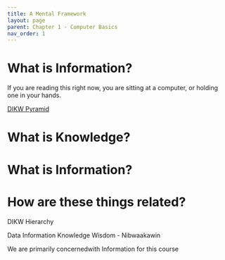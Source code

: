 ```yaml
---
title: A Mental Framework
layout: page
parent: Chapter 1 - Computer Basics
nav_order: 1
---
```


What is Information?
====================

If you are reading this right now, you are sitting at a computer, or holding one in your hands. 


[DIKW Pyramid](https://en.wikipedia.org/wiki/DIKW_pyramid)

#


# What is Knowledge?

# What is Information?

# How are these things related?

DIKW Hierarchy

Data
Information
Knowledge
Wisdom - Nibwaakawin

We are primarily concernedwith Information for this course
